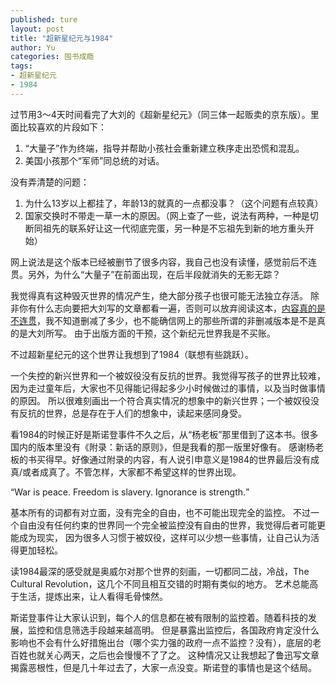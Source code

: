 ```yaml
---
published: ture
layout: post
title: "超新星纪元与1984"
author: Yu
categories: 囤书成瘾
tags:
- 超新星纪元
- 1984
---
```


过节用3～4天时间看完了大刘的《超新星纪元》（同三体一起贩卖的京东版）。里面比较喜欢的片段如下：

1. “大量子”作为终端，指导并帮助小孩社会重新建立秩序走出恐慌和混乱。
2. 美国小孩那个“军师”同总统的对话。

没有弄清楚的问题：

1. 为什么13岁以上都挂了，年龄13的就真的一点都没事？（这个问题有点较真）
2. 国家交换时不带走一草一木的原因。（网上查了一些，说法有两种，一种是切断同祖先的联系好让这一代彻底完蛋，另一种是不忘祖先到新的地方重头开始）

网上说法是这个版本已经被删节了很多内容，我自己也没有读懂，感觉前后不连贯。另外，为什么“大量子”在前面出现，在后半段就消失的无影无踪？

我觉得真有这种毁灭世界的情况产生，绝大部分孩子也很可能无法独立存活。
除非你有什么志向要把大刘写的文章都看一遍，否则可以放弃阅读这本，<u>内容真的是不连贯</u>，我不知道删减了多少，也不能确信网上的那些所谓的非删减版本是不是真的是大刘所写。
由于出版方面的干预，这个新纪元世界我是不买账。

不过超新星纪元的这个世界让我想到了1984（联想有些跳跃）。

一个失控的新兴世界和一个被奴役没有反抗的世界。我觉得写孩子的世界比较难，因为走过童年后，大家也不见得能记得起多少小时候做过的事情，以及当时做事情的原因。
所以很难刻画出一个符合真实情况的想象中的新兴世界；一个被奴役没有反抗的世界，总是存在于人们的想象中，读起来感同身受。

看1984的时候正好是斯诺登事件不久之后，从“杨老板”那里借到了这本书。很多国内的版本里没有《附录：新话的原则》，但是我看的那一版里好像有。
感谢杨老板的书买得早。好像通过附录的内容，有人说引申意义是1984的世界最后没有成真/或者成真了。不管怎样，大家都不希望这样的世界出现。

<q>War is peace. Freedom is slavery. Ignorance is strength.</q>

基本所有的词都有对立面，没有完全的自由，也不可能出现完全的监控。
不过一个自由没有任何约束的世界同一个完全被监控没有自由的世界，我觉得后者可能更能成为现实，
因为很多人习惯于被奴役，这样可以少想一些事情，让自己认为活得更加轻松。

读1984最深的感受就是奥威尔对那个世界的刻画，一切都同二战，冷战，The Cultural Revolution，这几个不同且相互交错的时期有类似的地方。
艺术总能高于生活，提炼出来，让人看得毛骨悚然。

斯诺登事件让大家认识到，每个人的信息都在被有限制的监控着。随着科技的发展，监控和信息筛选手段越来越高明。
但是暴露出监控后，各国政府肯定没什么影响也不会有什么好措施出台（哪个实力强的政府一点不监控？没有），底层的老百姓也就关心两天，之后也会慢慢不了了之。
这种情况又让我想起了鲁迅写文章揭露恶根性，但是几十年过去了，大家一点没变。斯诺登的事情也是这个结局。


